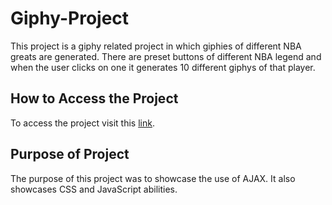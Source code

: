 # Giphy-Project

This project is a giphy related project in which giphies of different NBA greats are generated. There are preset buttons of different NBA legend and when the user clicks on one it generates 10 different giphys of that player.

## How to Access the Project

To access the project visit this [link](https://kooldrmony.github.io/Giphy-Project/).

## Purpose of Project

The purpose of this project was to showcase the use of AJAX. It also showcases CSS and JavaScript abilities. 
